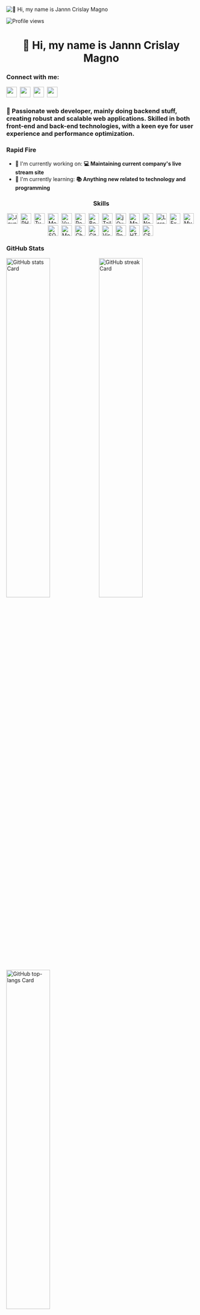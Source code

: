 ![👋 Hi, my name is Jannn Crislay Magno](https://user-images.githubusercontent.com/10498744/210012254-234538ff-d198-48aa-8964-37e6fd45d227.gif)

![Profile views](https://komarev.com/ghpvc/?username=pilatae66&label=Profile%20views&color=0e75b6&style=flat)

<div id="toc">
  <ul align="center" style="list-style: none">
    <summary>
      <h1>
        👋 Hi, my name is Jannn Crislay Magno
      </h1>
    </summary>
  </ul>
</div>

**<h3 align="left">Connect with me:</h3>** 
<p align="left"><a href="pilatae66@gmail.com" target="_blank"><img src="https://img.shields.io/badge/Gmail-D14836?style=for-the-badge&logo=gmail&logoColor=white" height="28" style="margin-right: 4px"></a> <a href="https://github.com/pilatae66" target="_blank"><img src="https://img.shields.io/badge/GitHub-100000?style=for-the-badge&logo=github&logoColor=white" height="28" style="margin-right: 4px"></a> <a href="https://www.facebook.com/lonerdev" target="_blank"><img src="https://img.shields.io/badge/Facebook-1877F2?style=for-the-badge&logo=facebook&logoColor=white" height="28" style="margin-right: 4px"></a> <a href="https://www.linkedin.com/in/lonerjey" target="_blank"><img src="https://img.shields.io/badge/LinkedIn-0077B5?style=for-the-badge&logo=linkedin&logoColor=white" height="28" style="margin-right: 4px"></a></p>

 **<h3 align="left">🚀 Passionate web developer, mainly doing backend stuff, creating robust and scalable web applications. Skilled in both front-end and back-end technologies, with a keen eye for user experience and performance optimization.</h3>**

**<h3 align="left">Rapid Fire</h3>**

- 💼 I'm currently working on: **💻 Maintaining current company's live stream site**
- 🌱 I'm currently learning: **📚 Anything new related to technology and programming**

 **<h3 align="center">Skills</h3>**

<div style="display: flex; flex-wrap: wrap; gap: 4px; justify-content: center;"><img src="https://img.shields.io/badge/JavaScript-F7DF1C?logo=javascript&logoColor=white" height="28" alt="JavaScript" style="margin-right: 4px"> <img src="https://img.shields.io/badge/PHP-777BB4?logo=php&logoColor=white" height="28" alt="PHP" style="margin-right: 4px"> <img src="https://img.shields.io/badge/TypeScript-3178C6?logo=typescript&logoColor=white" height="28" alt="TypeScript" style="margin-right: 4px"> <img src="https://img.shields.io/badge/Mongoose-880000?logo=mongoose&logoColor=white" height="28" alt="Mongoose" style="margin-right: 4px"> <img src="https://img.shields.io/badge/Vue.js-35495E?logo=vue.js&logoColor=4FC08D" height="28" alt="Vue" style="margin-right: 4px"> <img src="https://img.shields.io/badge/React-20232A?logo=react&logoColor=61DAFB" height="28" alt="React" style="margin-right: 4px"> <img src="https://img.shields.io/badge/Bootstrap-563D7C?logo=bootstrap&logoColor=white" height="28" alt="Bootstrap" style="margin-right: 4px"> <img src="https://img.shields.io/badge/Tailwind_CSS-38B2AC?logo=tailwind-css&logoColor=white" height="28" alt="Tailwind CSS" style="margin-right: 4px"> <img src="https://img.shields.io/badge/jQuery-0769AD?logo=jquery&logoColor=white" height="28" alt="jQuery" style="margin-right: 4px"> <img src="https://img.shields.io/badge/Material_UI-007FFF?logo=material-ui&logoColor=white" height="28" alt="Material-UI" style="margin-right: 4px"> <img src="https://img.shields.io/badge/Node.js-8CC84B?logo=node.js&logoColor=white" height="28" alt="Node.js" style="margin-right: 4px"> <img src="https://img.shields.io/badge/Laravel-F05032?logo=laravel&logoColor=white" height="28" alt="Laravel" style="margin-right: 4px"> <img src="https://img.shields.io/badge/Express-000000?logo=express&logoColor=white" height="28" alt="Express" style="margin-right: 4px"> <img src="https://img.shields.io/badge/MySQL-4479A1?logo=mysql&logoColor=white" height="28" alt="MySQL" style="margin-right: 4px"> <img src="https://img.shields.io/badge/SQLite-003B57?logo=sqlite&logoColor=white" height="28" alt="SQLite" style="margin-right: 4px"> <img src="https://img.shields.io/badge/MongoDB-4EA94B?logo=mongodb&logoColor=white" height="28" alt="MongoDB" style="margin-right: 4px"> <img src="https://img.shields.io/badge/Chart.js-FF6384?logo=chart.js&logoColor=white" height="28" alt="Chart.js" style="margin-right: 4px"> <img src="https://img.shields.io/badge/GitHub_Actions-2088FF?logo=github-actions&logoColor=white" height="28" alt="GitHub Actions" style="margin-right: 4px"> <img src="https://img.shields.io/badge/Visual_Studio_Code-007ACC?logo=visual-studio-code&logoColor=white" height="28" alt="Visual Studio Code" style="margin-right: 4px"> <img src="https://img.shields.io/badge/Postman-FF6C37?logo=postman&logoColor=white" height="28" alt="Postman" style="margin-right: 4px"> <img src="https://cdn.jsdelivr.net/gh/devicons/devicon@latest/icons/html5/html5-original-wordmark.svg" height="28" alt="HTML5" style="margin-right: 4px"> <img src="https://cdn.jsdelivr.net/gh/devicons/devicon@latest/icons/css3/css3-original-wordmark.svg" height="28" alt="CSS3" style="margin-right: 4px"></div>

 **<h3 align="left">GitHub Stats</h3>**

<p align="left">
  <img width="48%" src="https://github-readme-stats.vercel.app/api?username=FDC-Magno&theme=react&hide_title=false&hide_rank=false&show_icons=false&include_all_commits=false&count_private=true&line_height=23&show=reviews%2Cprs_merged" alt="GitHub stats Card" />
  <img width="48%" src="https://streak-stats.demolab.com/?user=FDC-Magno&theme=react&hide_border=false&date_format=M+j%5B%2C+Y%5D&mode=daily&hide_total_contributions=false&hide_current_streak=false&hide_longest_streak=false&card_height=200" alt="GitHub streak Card" />
</p>

<p align="left">
  <img width="48%" src="https://github-readme-stats.vercel.app/api/top-langs?username=FDC-Magno&theme=react&hide_title=false&layout=normal&langs_count=8&hide_progress=false&card_width=400" alt="GitHub top-langs Card" />
</p>

 **<h3 align="left">Support Me</h3>**

<p align="left"><a href="https://paypal.me/lonerdev" target="_blank"><img src="https://img.shields.io/badge/PayPal-00457C?style=for-the-badge&logo=paypal&logoColor=white" height="36" style="margin-right: 4px"></a></p>
